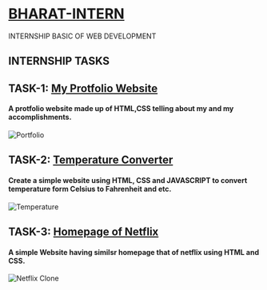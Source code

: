 # [BHARAT-INTERN](https://github.com/ankit14120/BHARAT-INTERN/)
INTERNSHIP BASIC OF WEB DEVELOPMENT
## INTERNSHIP TASKS
## TASK-1: [My Protfolio Website](https://github.com/ankit14120/BHARAT-INTERN/tree/main/MyPortfolio)
#### A protfolio website made up of HTML,CSS telling about my and my accomplishments.
![Portfolio](https://github.com/ankit14120/BAHARAT-INTERN/assets/98643213/e67ac082-8eb6-430e-8777-7e9020537699)
## TASK-2: [Temperature Converter](https://github.com/ankit14120/BHARAT-INTERN/tree/main/Temperature_Converter_Tool)
#### Create a simple website using HTML, CSS and JAVASCRIPT to convert temperature form Celsius to Fahrenheit and etc.
![Temperature](https://github.com/ankit14120/BHARAT-INTERN/assets/98643213/870292af-c229-44b6-bac2-d4722c728d1e)
## TASK-3: [Homepage of Netflix](https://github.com/ankit14120/BHARAT-INTERN/tree/main/NetFlix_HomePage)
#### A simple Website having similsr homepage that of netflix using HTML and CSS.
![Netflix Clone](https://github.com/ankit14120/BHARAT-INTERN/assets/98643213/034baf61-a5a7-4760-bb8c-1d550eda5428)
